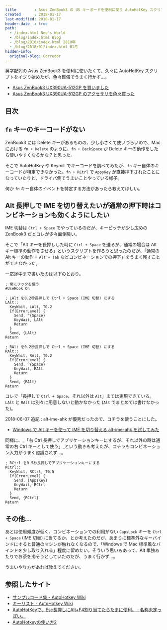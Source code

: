 ```yaml
---
title        : Asus ZenBook3 の US キーボードを便利に使う AutoHotKey スクリプトを試行錯誤しているがうまく行かず…
created      : 2018-01-17
last-modified: 2018-01-17
header-date  : true
path:
  - /index.html Neo's World
  - /blog/index.html Blog
  - /blog/2018/index.html 2018年
  - /blog/2018/01/index.html 01月
hidden-info:
  original-blog: Corredor
---
```


英字配列の Asus ZenBook3 を便利に使いたくて、久々に AutoHotKey スクリプトをイジり始めたが、色々難儀でうまく行かず…。

- [Asus ZenBook3 UX390UA-512GP を買いました](/blog/2017/12/06-01.html)
- [Asus ZenBook3 UX390UA-512GP のアクセサリを色々買った](/blog/2017/12/13-02.html)

## 目次

## `fn` キーのキーコードがない

ZenBook3 には Delete キーがあるものの、少し小さくて使いづらいので、Mac における `fn + Delete` のように、`fn + BackSpace` が Delete キーの動作をしたら使いやすくなるかな？と思った。

そこで AutoHotKey や Keymill でキーコードを調べてみたが、`fn` キー自体のキーコードが特定できなかった。`fn + RCtrl` で `AppsKey` が直接押下されたことになっていたりと、ドライバ側でうまいことやっている様子。

何か `fn` キー自体のイベントを特定する方法があったら教えてほしい。

## Alt 長押しで IME を切り替えたいが通常の押下時はコンビネーションも効くようにしたい

IME 切替は `Ctrl + Space` でやっているのだが、キーピッチが少し広めの ZenBook3 だとコレが少々面倒臭い。

そこで「Alt キーを長押しした時に `Ctrl + Space` を送るが、通常の場合は Alt キー標準の動作をさせる」というスクリプトを作ろうと思ったのだが、「通常の Alt キーの動作 = `Alt + Tab` などコンビネーションでの押下」をうまく残すことができなかった。

一応途中まで書いたのは以下のとおり。

```autohotkey
; 常にフックを使う
#UseHook On

; LAlt を0.2秒長押しで Ctrl + Space (IME 切替) にする
LAlt::
  KeyWait, LAlt, T0.2
  If(ErrorLevel) {
    Send, ^{Space}
    KeyWait, LAlt
    Return
  }
  Send, {LAlt}
Return

; RAlt を0.2秒長押しで Ctrl + Space (IME 切替) にする
RAlt::
  KeyWait, RAlt, T0.2
  If(ErrorLevel) {
    Send, ^{Space}
    KeyWait, RAlt
    Return
  }
  Send, {RAlt}
Return
```

コレで「長押しで `Ctrl + Space`、それ以外は `Alt`」までは実現できている。`LAlt` と `RAlt` は別々に用意しないと動かなかった (`Alt` でまとめては書けなかった)。

2018-06-07 追記 : alt-ime-ahk が優秀だったので、コチラを使うことにした。

- [Windows で Alt キーを使って IME を切り替える alt-ime-ahk を試してみた](/blog/2018/06/07-01.html)

同様に、_「右 Ctrl 長押しでアプリケーションキーにするが、それ以外の時は通常の右 Ctrl キーとして使う」_という動きも考えたが、コチラもコンビネーション入力がうまく認識されず…。

```autohotkey
; RCtrl を0.5秒長押しでアプリケーションキーにする
RCtrl::
  KeyWait, RCtrl, T0.5
  If(ErrorLevel) {
    Send, {AppsKey}
    KeyWait, RCtrl
    Return
  }
  Send, {RCtrl}
Return
```

## その他…

あとは使用頻度が低く、コンビネーションでの利用がない `CapsLock` キーを `Ctrl + Space` (IME 切替) に当てるか、とか考えたのだが、あまりに標準外なキーバインドにすると普通のマシンが触れなくなるので、「Windows で Mac 標準風なバインドを少し取り入れる」程度に留めたい。そういう思いもあって、Alt 単独あたりでお茶を濁そうとしていたのだが、うまく行かず…。

うまいやり方があれば教えてください。

## 参照したサイト

- [サンプルコード集 - AutoHotkey Wiki](http://ahkwiki.net/SampleCodes)
- [キーリスト - AutoHotkey Wiki](http://ahkwiki.net/KeyList)
- [AutoHotKeyで、Esc長押しにAlt+F4割り当てたらたまに便利。 : 名称未定っぽい。](http://poimono.exblog.jp/15025763/)
- [AutoHotkeyの使い方2](https://rcmdnk.com/blog/2013/07/29/computer-windows-autohotkey/)
